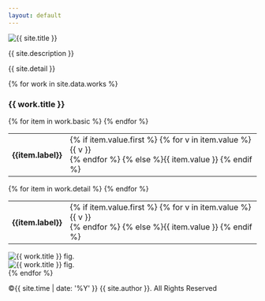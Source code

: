 ```yaml
---
layout: default
---
```


<div class="hero-area">
    <div class="inner">
        <img src="{{ 'assets/images/nir-logo.png' | relative_url }}" alt="{{ site.title }}" />
        <p>{{ site.description }}</p>
        <p>{{ site.detail }}</p>
    </div>
</div>

{% for work in site.data.works %}

<div class="works">

<section class="content-1">
<h3>{{ work.title }}</h3>
<table>
{% for item in work.basic %}
<tr>
<th>{{item.label}}</th>
  <td>
  {% if item.value.first %}
  {% for v in item.value %}{{ v }}<br>
  {% endfor %}
  {% else %}{{ item.value }}
  {% endif %}
  </td>
</tr>
  {% endfor %}
</table>
</section>

<section class="content-2">
<table>
{% for item in work.detail %}
<tr>
<th>{{item.label}}</th>
  <td>
  {% if item.value.first %}
  {% for v in item.value %}{{ v }}<br>
  {% endfor %}
  {% else %}{{ item.value }}
  {% endif %}
  </td>
</tr>
  {% endfor %}
</table>
</section>

<section class="content-3">
    <img src="{{ work.images[0] }}" alt="{{ work.title }} fig.">
</section>

<section class="content-4">
    <img src="{{ work.images[1] }}" alt="{{ work.title }} fig.">
</section>

</div>
{% endfor %}

<footer class="footer">
    <div class="inner">
        <p class="text-center">
            &copy;{{ site.time | date: '%Y' }} {{ site.author }}. All Rights Reserved
        </p>
    </div>
</footer>
